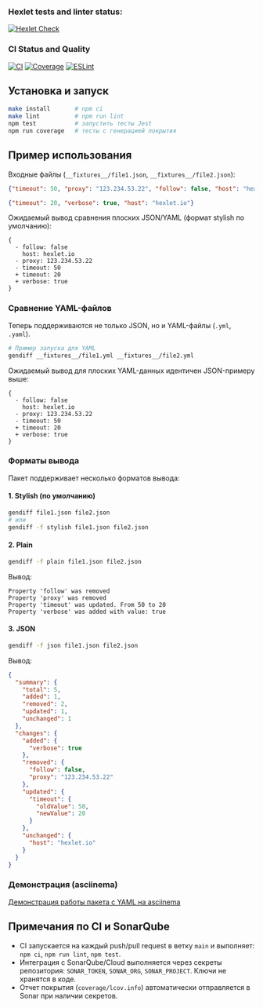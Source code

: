 ### Hexlet tests and linter status:
[![Hexlet Check](https://github.com/Kseolis/qa-auto-engineer-javascript-project-87/actions/workflows/hexlet-check.yml/badge.svg)](https://github.com/Kseolis/qa-auto-engineer-javascript-project-87/actions)

### CI Status and Quality
[![CI](https://github.com/Kseolis/qa-auto-engineer-javascript-project-87/actions/workflows/ci.yml/badge.svg)](https://github.com/Kseolis/qa-auto-engineer-javascript-project-87/actions/workflows/ci.yml)
[![Coverage](https://img.shields.io/badge/coverage-lcov-blue)](./coverage/lcov.info)
[![ESLint](https://img.shields.io/badge/lint-eslint-4B32C3)](https://eslint.org)

## Установка и запуск

```bash
make install       # npm ci
make lint          # npm run lint
npm test           # запустить тесты Jest
npm run coverage   # тесты с генерацией покрытия
```

## Пример использования

Входные файлы (`__fixtures__/file1.json`, `__fixtures__/file2.json`):

```json
{"timeout": 50, "proxy": "123.234.53.22", "follow": false, "host": "hexlet.io"}
```

```json
{"timeout": 20, "verbose": true, "host": "hexlet.io"}
```

Ожидаемый вывод сравнения плоских JSON/YAML (формат stylish по умолчанию):

```
{
  - follow: false
    host: hexlet.io
  - proxy: 123.234.53.22
  - timeout: 50
  + timeout: 20
  + verbose: true
}
```

### Сравнение YAML-файлов

Теперь поддерживаются не только JSON, но и YAML-файлы (`.yml`, `.yaml`).

```bash
# Пример запуска для YAML
gendiff __fixtures__/file1.yml __fixtures__/file2.yml
```

Ожидаемый вывод для плоских YAML-данных идентичен JSON-примеру выше:

```
{
  - follow: false
    host: hexlet.io
  - proxy: 123.234.53.22
  - timeout: 50
  + timeout: 20
  + verbose: true
}
```

### Форматы вывода

Пакет поддерживает несколько форматов вывода:

#### 1. Stylish (по умолчанию)
```bash
gendiff file1.json file2.json
# или
gendiff -f stylish file1.json file2.json
```

#### 2. Plain
```bash
gendiff -f plain file1.json file2.json
```

Вывод:
```
Property 'follow' was removed
Property 'proxy' was removed
Property 'timeout' was updated. From 50 to 20
Property 'verbose' was added with value: true
```

#### 3. JSON
```bash
gendiff -f json file1.json file2.json
```

Вывод:
```json
{
  "summary": {
    "total": 5,
    "added": 1,
    "removed": 2,
    "updated": 1,
    "unchanged": 1
  },
  "changes": {
    "added": {
      "verbose": true
    },
    "removed": {
      "follow": false,
      "proxy": "123.234.53.22"
    },
    "updated": {
      "timeout": {
        "oldValue": 50,
        "newValue": 20
      }
    },
    "unchanged": {
      "host": "hexlet.io"
    }
  }
}
```

### Демонстрация (asciinema)

[Демонстрация работы пакета с YAML на asciinema](https://asciinema.org/)

## Примечания по CI и SonarQube

- CI запускается на каждый push/pull request в ветку `main` и выполняет: `npm ci`, `npm run lint`, `npm test`.
- Интеграция с SonarQube/Cloud выполняется через секреты репозитория: `SONAR_TOKEN`, `SONAR_ORG`, `SONAR_PROJECT`. Ключи не хранятся в коде.
- Отчет покрытия (`coverage/lcov.info`) автоматически отправляется в Sonar при наличии секретов.